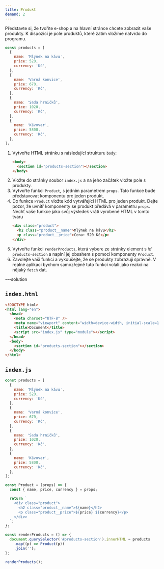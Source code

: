 ```yaml
---
title: Produkt
demand: 2
---
```


Představte si, že tvoříte e-shop a na hlavní stránce chcete zobrazit vaše produkty. K dispozici je pole produktů, které zatím vložíme natvrdo do programu.

```js
const products = [
  {
    name: 'Mlýnek na kávu',
    price: 520,
    currency: 'Kč',
  },
  {
    name: 'Varná konvice',
    price: 670,
    currency: 'Kč',
  },
  {
    name: 'Sada hrničků',
    price: 1020,
    currency: 'Kč',
  },
  {
    name: 'Kávovar',
    price: 5800,
    currency: 'Kč',
  },
];
```

1. Vytvořte HTML stránku s následující strukturu `body`:
   ```html
   <body>
     <section id="products-section"></section>
   </body>
   ```
1. Vložte do stránky soubor `index.js` a na jeho začátek vložte pole s produkty.
1. Vytvořte funkci `Product`, s jedním parametrem `props`. Tato funkce bude představovat komponentu pro jeden produkt.
1. Do funkce `Product` vložte kód vytvářející HTML pro jeden produkt. Dejte pozor, že uvnitř komponenty se produkt předává v parametru `props`. Nechť vaše funkce jako svůj výsledek vrátí vyrobené HTML v tomto tvaru
   ```html
   <div class="product">
     <h2 class="product__name">Mlýnek na kávu</h2>
     <p class="product__price">Cena: 520 Kč</p>
   </div>
   ```
1. Vytvořte funkci `renderProducts`, která vybere ze stránky element s *id* `products-section` a naplní jej obsahem s pomocí komponenty `Product`.
1. Zavolejte vaši funkci a vykoušejte, že se produkty zobrazují správně. V reálné aplikaci bychom samozřejmě tuto funkci volali jako reakci na nějaký `fetch` dat.

---solution

## `index.html`

```html
<!DOCTYPE html>
<html lang="en">
  <head>
    <meta charset="UTF-8" />
    <meta name="viewport" content="width=device-width, initial-scale=1.0" />
    <title>Document</title>
    <script src="index.js" type="module"></script>
  </head>
  <body>
    <section id="products-section"></section>
  </body>
</html>
```

## `index.js`

```js
const products = [
  {
    name: 'Mlýnek na kávu',
    price: 520,
    currency: 'Kč',
  },
  {
    name: 'Varná konvice',
    price: 670,
    currency: 'Kč',
  },
  {
    name: 'Sada hrničků',
    price: 1020,
    currency: 'Kč',
  },
  {
    name: 'Kávovar',
    price: 5800,
    currency: 'Kč',
  },
];

const Product = (props) => {
  const { name, price, currency } = props;

  return `
    <div class="product">
      <h2 class="product__name">${name}</h2>
      <p class="product__price">${price} ${currency}</p>
    </div>
  `;
};

const renderProducts = () => {
  document.querySelector('#products-section').innerHTML = products
    .map((p) => Product(p))
    .join('');
};

renderProducts();
```
